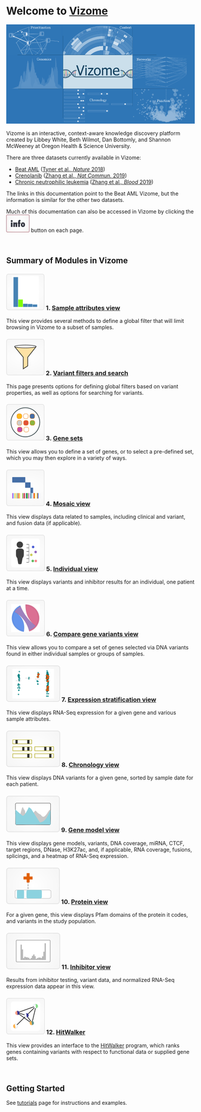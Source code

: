 # Welcome to [**Vizome**](http://www.vizome.org)

![vizome_main](img/vizome_main.png)

Vizome is an interactive, context-aware knowledge discovery platform created by Libbey White, Beth Wilmot, Dan Bottomly, and Shannon McWeeney at Oregon Health & Science University.

There are three datasets currently available in Vizome:

* [Beat AML](http://vizome.org/aml/) ([Tyner et al., *Nature* 2018](https://www.nature.com/articles/s41586-018-0623-z))
* [Crenolanib](http://vizome.org/crenolanib/) ([Zhang et al., *Nat Commun.* 2019](https://www.nature.com/articles/s41467-018-08263-x))
* [Chronic neutrophilic leukemia](http://vizome.org/cnl) ([Zhang et al., *Blood* 2019](https://ashpublications.org/blood/article/134/11/867/273877/Genomic-landscape-of-neutrophilic-leukemias-of)) 

The links in this documentation point to the Beat AML Vizome, but the information is similar for the other two datasets.

Much of this documentation can also be accessed in Vizome by clicking the ![info_button](img/info_button.jpg) button on each page.

<br>

## Summary of Modules in Vizome

### ![samples_bar](img/samples_bar.png) 1. [Sample attributes view](samples.md)
This view provides several methods to define a global filter that will limit browsing in Vizome to a subset of samples.

### ![variants](img/variants.png) 2. [Variant filters and search](variants.md)
This page presents options for defining global filters based on variant properties, as well as options for searching for variants.

### ![genesets_main](img/genesets_main.png) 3. [Gene sets](gene_sets.md)
This view allows you to define a set of genes, or to select a pre-defined set, which you may then explore in a variety of ways.

### ![mosaic](img/mosaic.png) 4. [Mosaic view](mosaic.md)
This view displays data related to samples, including clinical and variant, and fusion data (if applicable).

### ![individual](img/individual.png) 5. [Individual view](individual.md)
This view displays variants and inhibitor results for an individual, one patient at a time.

### ![compare](img/compare.png) 6. [Compare gene variants view](compare.md)
This view allows you to compare a set of genes selected via DNA variants found in either individual samples or groups of samples.

### ![expression](img/expression.png) 7. [Expression stratification view](expression.md)
This view displays RNA-Seq expression for a given gene and various sample attributes.

### ![chronology](img/chronology.png) 8. [Chronology view](chronology.md)
This view displays DNA variants for a given gene, sorted by sample date for each patient.

### ![genemodel](img/genemodel.png) 9. [Gene model view](gene_model.md)
This view displays gene models, variants, DNA coverage, miRNA, CTCF, target regions, DNase, H3K27ac, and, if applicable, RNA coverage, fusions, splicings, and a heatmap of RNA-Seq expression.

### ![protein](img/protein.png) 10. [Protein view](protein.md)
For a given gene, this view displays Pfam domains of the protein it codes, and variants in the study population. 

### ![inhibitor](img/inhibitor.png) 11. [Inhibitor view](inhibitor.md)
Results from inhibitor testing, variant data, and normalized RNA-Seq expression data appear in this view.

### ![hitwalker](img/hitwalker.png) 12. [HitWalker](hitwalker.md)
This view provides an interface to the [HitWalker](https://www.ncbi.nlm.nih.gov/pmc/articles/PMC3570211/) program, which ranks genes containing variants with respect to functional data or supplied gene sets.

<br>

## Getting Started

See [tutorials](tutorials.md) page for instructions and examples.